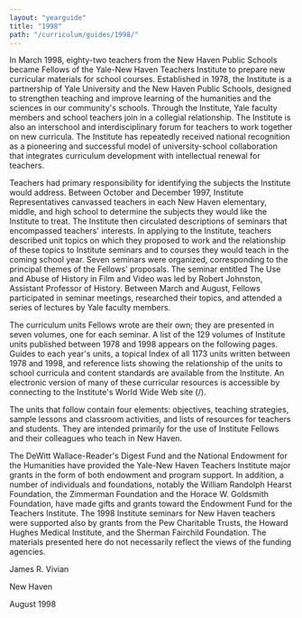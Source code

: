 ```yaml
---
layout: "yearguide"
title: "1998"
path: "/curriculum/guides/1998/"
---
```


<main>
<p>In March 1998, eighty-two teachers from the New Haven Public Schools became Fellows
of the Yale-New Haven Teachers Institute to prepare new curricular materials for school
courses. Established in 1978, the Institute is a partnership of Yale University and the New
Haven Public Schools, designed to strengthen teaching and improve learning of the
humanities and the sciences in our community's schools. Through the Institute, Yale
faculty members and school teachers join in a collegial relationship. The Institute is also
an interschool and interdisciplinary forum for teachers to work together on new curricula.
The Institute has repeatedly received national recognition as a pioneering and successful
model of university-school collaboration that integrates curriculum development with
intellectual renewal for teachers.</p>

<p>Teachers had primary responsibility for identifying the subjects the Institute would
address. Between October and December 1997, Institute Representatives canvassed
teachers in each New Haven elementary, middle, and high school to determine the
subjects they would like the Institute to treat. The Institute then circulated descriptions of
seminars that encompassed teachers' interests. In applying to the Institute, teachers
described unit topics on which they proposed to work and the relationship of these topics
to Institute seminars and to courses they would teach in the coming school year. Seven
seminars were organized, corresponding to the principal themes of the Fellows'
proposals. The seminar entitled The Use and Abuse of History in Film and Video was led
by Robert Johnston, Assistant Professor of History. Between March and August, Fellows
participated in seminar meetings, researched their topics, and attended a series of lectures
by Yale faculty members.</p>

<p>The curriculum units Fellows wrote are their own; they are presented in seven volumes,
one for each seminar. A list of the 129 volumes of Institute units published between 1978
and 1998 appears on the following pages. Guides to each year's units, a topical Index of
all 1173 units written between 1978 and 1998, and reference lists showing the
relationship of the units to school curricula and content standards are available from the
Institute. An electronic version of many of these curricular resources is accessible by
connecting to the Institute's World Wide Web site (/).</p>

<p>The units that follow contain four elements: objectives, teaching strategies, sample
lessons and classroom activities, and lists of resources for teachers and students. They are
intended primarily for the use of Institute Fellows and their colleagues who teach in New
Haven.</p>

<p>The DeWitt Wallace-Reader's Digest Fund and the National Endowment for the
Humanities have provided the Yale-New Haven Teachers Institute major grants in the
form of both endowment and program support. In addition, a number of individuals and foundations, notably the William Randolph Hearst Foundation, the Zimmerman
Foundation and the Horace W. Goldsmith Foundation, have made gifts and grants toward
the Endowment Fund for the Teachers Institute. The 1998 Institute seminars for New
Haven teachers were supported also by grants from the Pew Charitable Trusts, the
Howard Hughes Medical Institute, and the Sherman Fairchild Foundation. The materials
presented here do not necessarily reflect the views of the funding agencies.</p>

<p>James R. Vivian</p>
<p>New Haven</p>
<p>August 1998</p>
</main>
